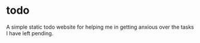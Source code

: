 # todo
A simple static todo website for helping me in getting anxious over the tasks I have left pending.
